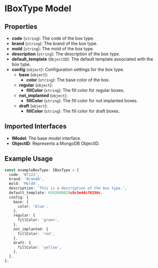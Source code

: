 # IBoxType Model

## Properties

- **code** (`string`): The code of the box type.
- **brand** (`string`): The brand of the box type.
- **mold** (`string`): The mold of the box type.
- **description** (`string`): The description of the box type.
- **default_template** (`ObjectID`): The default template associated with the box type.
- **config** (`object`): Configuration settings for the box type.
  - **base** (`object`):
    - **color** (`string`): The base color of the box.
  - **regular** (`object`):
    - **fillColor** (`string`): The fill color for regular boxes.
  - **not_implanted** (`object`):
    - **fillColor** (`string`): The fill color for not implanted boxes.
  - **draft** (`object`):
    - **fillColor** (`string`): The fill color for draft boxes.

## Imported Interfaces

- **IModel**: The base model interface.
- **ObjectID**: Represents a MongoDB ObjectID.

## Example Usage

```typescript
const exampleBoxType: IBoxType = {
  code: 'BT123',
  brand: 'BrandA',
  mold: 'MoldX',
  description: 'This is a description of the box type.',
  default_template: 6592008029c8c3e4dc76256c,
  config: {
    base: {
      color: 'blue',
    },
    regular: {
      fillColor: 'green',
    },
    not_implanted: {
      fillColor: 'red',
    },
    draft: {
      fillColor: 'yellow',
    },
  },
};
```
